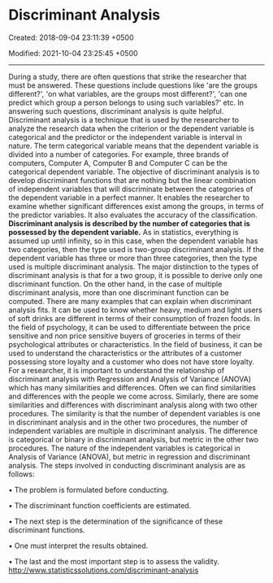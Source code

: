 # Discriminant Analysis

Created: 2018-09-04 23:11:39 +0500

Modified: 2021-10-04 23:25:45 +0500

---

During a study, there are often questions that strike the researcher that must be answered. These questions include questions like 'are the groups different?', 'on what variables, are the groups most different?', 'can one predict which group a person belongs to using such variables?' etc. In answering such questions, discriminant analysis is quite helpful.
Discriminant analysis is a technique that is used by the researcher to analyze the research data when the criterion or the dependent variable is categorical and the predictor or the independent variable is interval in nature. The term categorical variable means that the dependent variable is divided into a number of categories. For example, three brands of computers, Computer A, Computer B and Computer C can be the categorical dependent variable.
The objective of discriminant analysis is to develop discriminant functions that are nothing but the linear combination of independent variables that will discriminate between the categories of the dependent variable in a perfect manner. It enables the researcher to examine whether significant differences exist among the groups, in terms of the predictor variables. It also evaluates the accuracy of the classification.
**Discriminant analysis is described by the number of categories that is possessed by the dependent variable.**
As in statistics, everything is assumed up until infinity, so in this case, when the dependent variable has two categories, then the type used is two-group discriminant analysis. If the dependent variable has three or more than three categories, then the type used is multiple discriminant analysis. The major distinction to the types of discriminant analysis is that for a two group, it is possible to derive only one discriminant function. On the other hand, in the case of multiple discriminant analysis, more than one discriminant function can be computed.
There are many examples that can explain when discriminant analysis fits. It can be used to know whether heavy, medium and light users of soft drinks are different in terms of their consumption of frozen foods. In the field of psychology, it can be used to differentiate between the price sensitive and non price sensitive buyers of groceries in terms of their psychological attributes or characteristics. In the field of business, it can be used to understand the characteristics or the attributes of a customer possessing store loyalty and a customer who does not have store loyalty.
For a researcher, it is important to understand the relationship of discriminant analysis with Regression and Analysis of Variance (ANOVA) which has many similarities and differences. Often we can find similarities and differences with the people we come across. Similarly, there are some similarities and differences with discriminant analysis along with two other procedures. The similarity is that the number of dependent variables is one in discriminant analysis and in the other two procedures, the number of independent variables are multiple in discriminant analysis. The difference is categorical or binary in discriminant analysis, but metric in the other two procedures. The nature of the independent variables is categorical in Analysis of Variance (ANOVA), but metric in regression and discriminant analysis.
The steps involved in conducting discriminant analysis are as follows:

• The problem is formulated before conducting.

• The discriminant function coefficients are estimated.

• The next step is the determination of the significance of these discriminant functions.

• One must interpret the results obtained.

• The last and the most important step is to assess the validity.
<http://www.statisticssolutions.com/discriminant-analysis>
